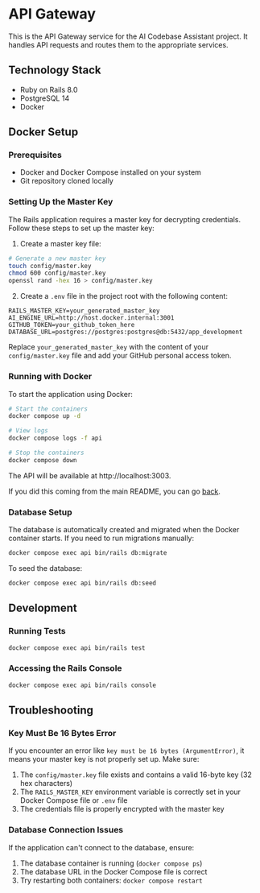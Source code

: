 # API Gateway

This is the API Gateway service for the AI Codebase Assistant project. It handles API requests and routes them to the appropriate services.

## Technology Stack

- Ruby on Rails 8.0
- PostgreSQL 14
- Docker

## Docker Setup

### Prerequisites

- Docker and Docker Compose installed on your system
- Git repository cloned locally

### Setting Up the Master Key

The Rails application requires a master key for decrypting credentials. Follow these steps to set up the master key:

1. Create a master key file:

```bash
# Generate a new master key
touch config/master.key
chmod 600 config/master.key
openssl rand -hex 16 > config/master.key
```

2. Create a `.env` file in the project root with the following content:

```
RAILS_MASTER_KEY=your_generated_master_key
AI_ENGINE_URL=http://host.docker.internal:3001
GITHUB_TOKEN=your_github_token_here
DATABASE_URL=postgres://postgres:postgres@db:5432/app_development
```

Replace `your_generated_master_key` with the content of your `config/master.key` file and add your GitHub personal access token.

### Running with Docker

To start the application using Docker:

```bash
# Start the containers
docker compose up -d

# View logs
docker compose logs -f api

# Stop the containers
docker compose down
```

The API will be available at http://localhost:3003.

If you did this coming from the main README, you can go [back](../README.md).

### Database Setup

The database is automatically created and migrated when the Docker container starts. If you need to run migrations manually:

```bash
docker compose exec api bin/rails db:migrate
```

To seed the database:

```bash
docker compose exec api bin/rails db:seed
```

## Development

### Running Tests

```bash
docker compose exec api bin/rails test
```

### Accessing the Rails Console

```bash
docker compose exec api bin/rails console
```

## Troubleshooting

### Key Must Be 16 Bytes Error

If you encounter an error like `key must be 16 bytes (ArgumentError)`, it means your master key is not properly set up. Make sure:

1. The `config/master.key` file exists and contains a valid 16-byte key (32 hex characters)
2. The `RAILS_MASTER_KEY` environment variable is correctly set in your Docker Compose file or `.env` file
3. The credentials file is properly encrypted with the master key

### Database Connection Issues

If the application can't connect to the database, ensure:

1. The database container is running (`docker compose ps`)
2. The database URL in the Docker Compose file is correct
3. Try restarting both containers: `docker compose restart`